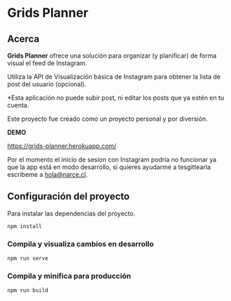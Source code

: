 # Grids Planner


## Acerca

**Grids Planner** ofrece una solución para organizar (y planificar) de forma visual el feed de Instagram.

Utiliza la API de Visualización básica de Instagram para obtener la lista de post del usuario (opcional).

*Esta aplicación no puede subir post, ni editar los posts que ya estén en tu cuenta.

Este proyecto fue creado como un proyecto personal y por diversión.



**DEMO**

https://grids-planner.herokuapp.com/

Por el momento el inicio de sesion con Instagram podría no funcionar ya que la app está en modo desarrollo, si quieres ayudarme a tesgittearla escribeme a hola@narce.cl.




## Configuración del proyecto



Para instalar las dependencias del proyecto.

```
npm install
```



### Compila y visualiza cambios en desarrollo

```
npm run serve
```



### Compila y minifica para producción

```
npm run build
```

